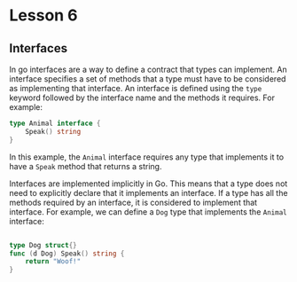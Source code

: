 # Lesson 6

## Interfaces

In go interfaces are a way to define a contract that types can implement. An interface specifies a set of methods that a type must have to be considered as implementing that interface.
An interface is defined using the `type` keyword followed by the interface name and the methods it requires. For example:

```go
type Animal interface {
    Speak() string
}
```

In this example, the `Animal` interface requires any type that implements it to have a `Speak` method that returns a string.

Interfaces are implemented implicitly in Go. This means that a type does not need to explicitly declare that it implements an interface. If a type has all the methods required by an interface, it is considered to implement that interface.
For example, we can define a `Dog` type that implements the `Animal` interface:

```go

type Dog struct{}
func (d Dog) Speak() string {
    return "Woof!"
}
```

